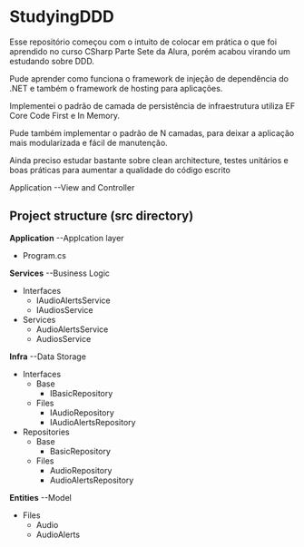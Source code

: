 # StudyingDDD

Esse repositório começou com o intuito de colocar em prática o que foi aprendido no curso CSharp Parte Sete da Alura, porém acabou virando um estudando sobre DDD.

Pude aprender como funciona o framework de injeção de dependência do .NET e também o framework de hosting para aplicações.

Implementei o padrão de camada de persistência de infraestrutura utiliza EF Core Code First e In Memory.

Pude também implementar o padrão de N camadas, para deixar a aplicação mais modularizada e fácil de manutenção.

Ainda preciso estudar bastante sobre clean architecture, testes unitários e boas práticas para aumentar a qualidade do código escrito

Application --View and Controller

## Project structure (src directory)

**Application** --Applcation layer

- Program.cs

**Services** --Business Logic

- Interfaces
  - IAudioAlertsService
  - IAudiosService
- Services
  - AudioAlertsService
  - AudiosService

**Infra** --Data Storage

- Interfaces
  - Base
    - IBasicRepository
  - Files
    - IAudioRepository
    - IAudioAlertsRepository
- Repositories
  - Base
    - BasicRepository
  - Files
    - AudioRepository
    - AudioAlertsRepository

**Entities** --Model

- Files
  - Audio
  - AudioAlerts

